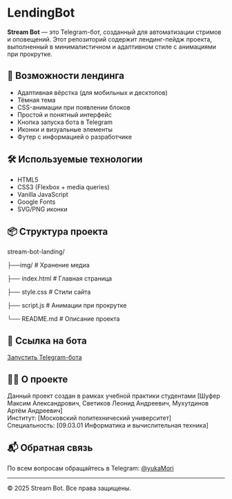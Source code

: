 # LendingBot

**Stream Bot** — это Telegram-бот, созданный для автоматизации стримов и оповещений. Этот репозиторий содержит лендинг-пейдж проекта, выполненный в минималистичном и адаптивном стиле с анимациями при прокрутке.

## 🚀 Возможности лендинга

- Адаптивная вёрстка (для мобильных и десктопов)
- Тёмная тема
- CSS-анимации при появлении блоков
- Простой и понятный интерфейс
- Кнопка запуска бота в Telegram
- Иконки и визуальные элементы
- Футер с информацией о разработчике

## 🛠️ Используемые технологии

- HTML5
- CSS3 (Flexbox + media queries)
- Vanilla JavaScript
- Google Fonts
- SVG/PNG иконки

## 📦 Структура проекта

stream-bot-landing/

├──img/ # Хранение медиа

├── index.html # Главная страница

├── style.css # Стили сайта

├── script.js # Анимации при прокрутке

└── README.md # Описание проекта


## 🔗 Ссылка на бота

[Запустить Telegram-бота]([https://t.me/ИМЯ_БОТА](https://t.me/StreamCoinsBot))

## 👨‍🎓 О проекте

Данный проект создан в рамках учебной практики студентами [Шуфер Максим Александрович, Светиков Леонид Андреевич, Мухутдинов Артём Андреевич]  
Институт: [Московский политехнический университет]  
Специальность: [09.03.01 Информатика и вычислительная техника]  

## 📬 Обратная связь

По всем вопросам обращайтесь в Telegram: [@yukaMori](https://t.me/@yukaMori)

---

© 2025 Stream Bot. Все права защищены.
